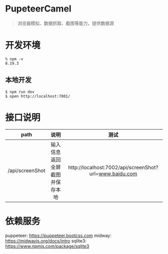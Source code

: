 # PupeteerCamel
> 浏览器模拟、数据抓取、截图等能力，提供数据源
> 
# 开发环境
```
% npm -v
8.19.3
```
## 本地开发
```
$ npm run dev
$ open http://localhost:7001/
```

# 接口说明
|      path       |              说明              |                          测试                          |
| :-------------: | :----------------------------: | :----------------------------------------------------: |
| /api/screenShot | 输入信息返回全屏截图并保存本地 | http://localhost:7002/api/screenShot?url=www.baidu.com |

# 依赖服务
puppeteer: https://puppeteer.bootcss.com
midway: https://midwayjs.org/docs/intro
sqlite3: https://www.npmjs.com/package/sqlite3